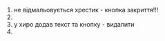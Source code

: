 1. не відмальовується хрестик - кнопка закриття!!!
2.
3. у хиро додав текст та кнопку - видалити
4.
